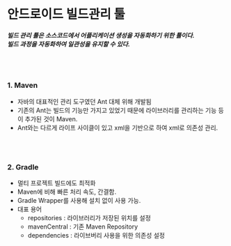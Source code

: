 # 안드로이드 빌드관리 툴
#### *빌드 관리 툴은 소스코드에서 어플리케이션 생성을 자동화하기 위한 툴이다. <br> 빌드 과정을 자동화하여 일관성을 유지할 수 있다.*
<br><br>

### 1. **Maven**
- 자바의 대표적인 관리 도구였던 Ant 대체 위해 개발됨
- 기존의 Ant는 빌드의 기능만 가지고 있었기 때문에 라이브러리를 관리하는 기능 등이 추가된 것이 Maven.
- Ant와는 다르게 라이프 사이클이 있고 xml을 기반으로 하여 xml로 의존성 관리.

<br><br>

### 2. **Gradle**
- 멀티 프로젝트 빌드에도 최적화
- Maven에 비해 빠른 처리 속도, 간결함.
- Gradle Wrapper를 사용해 설치 없이 사용 가능.
- 대표 용어
    - repositories : 라이브러리가 저장된 위치를 설정
    - mavenCentral : 기존 Maven Repository
    - dependencies : 라이브버리 사용을 위한 의존성 설정